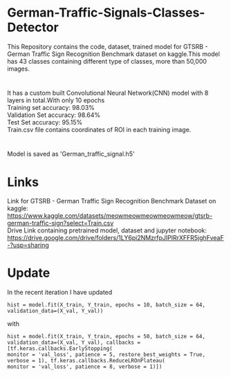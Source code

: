 # German-Traffic-Signals-Classes-Detector
This Repository contains the code, dataset, trained model for GTSRB - German Traffic Sign Recognition Benchmark dataset on kaggle.This model has 43 classes containing different type of classes, more than 50,000 images.
#
It has a custom built Convolutional Neural Network(CNN) model with 8 layers in total.With only 10 epochs    
Training set accuracy: 98.03%  
Validation Set accuracy: 98.64%  
Test Set accuracy: 95.15%  
Train.csv file contains coordinates of ROI in each training image.  
#
Model is saved as 'German_traffic_signal.h5'  
# Links
Link for GTSRB - German Traffic Sign Recognition Benchmark Dataset on kaggle: https://www.kaggle.com/datasets/meowmeowmeowmeowmeow/gtsrb-german-traffic-sign?select=Train.csv  
Drive Link containing pretrained model, dataset and jupyter notebook: https://drive.google.com/drive/folders/1LY6pi2NMzrfpJlPIRrXFFR5jghFveaF-?usp=sharing

# Update
In the recent iteration I have updated  
```
hist = model.fit(X_train, Y_train, epochs = 10, batch_size = 64, validation_data=(X_val, Y_val))
```
with
```
hist = model.fit(X_train, Y_train, epochs = 50, batch_size = 64, validation_data=(X_val, Y_val), callbacks = [tf.keras.callbacks.EarlyStopping(
monitor = 'val_loss', patience = 5, restore_best_weights = True, verbose = 1), tf.keras.callbacks.ReduceLROnPlateau(
monitor = 'val_loss', patience = 8, verbose = 1)])
```
